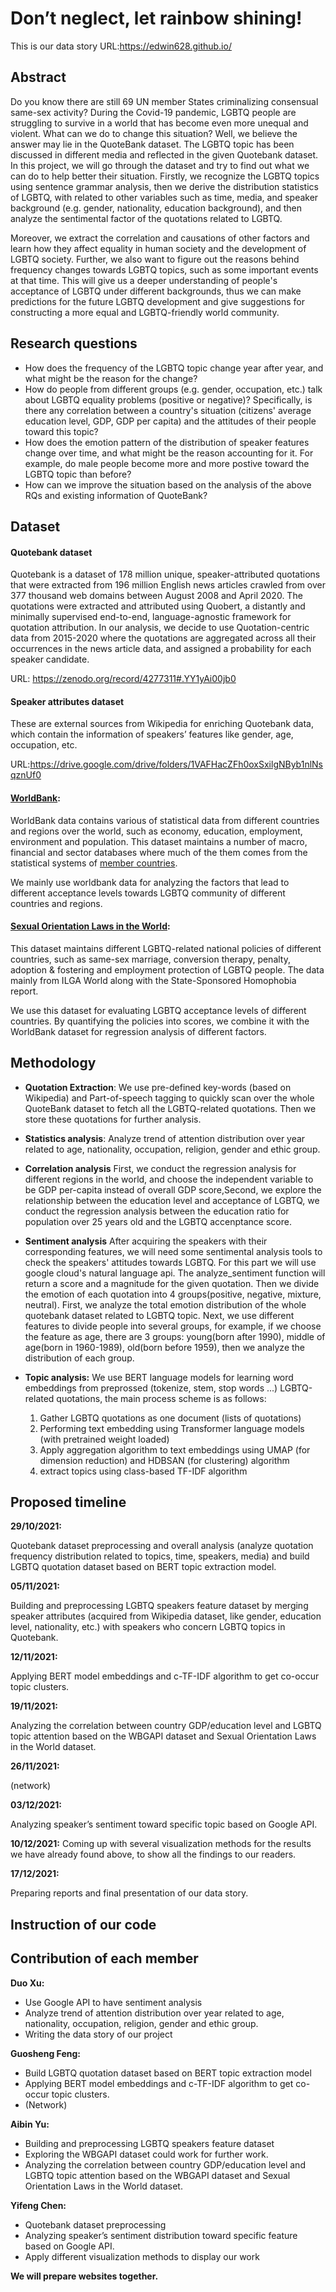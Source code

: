 # Don’t neglect, let rainbow shining!
This is our data story
URL:https://edwin628.github.io/
## Abstract

Do you know there are still 69 UN member States criminalizing consensual same-sex activity? During the Covid-19 pandemic, LGBTQ people are struggling to survive in a world that has become even more unequal and violent. What can we do to change this situation? Well, we believe the answer may lie in the QuoteBank dataset. The LGBTQ topic has been discussed in different media and reflected in the given Quotebank dataset. In this project, we will go through the dataset and try to find out what we can do to help better their situation. Firstly, we recognize the LGBTQ topics using sentence grammar analysis, then we derive the distribution statistics of LGBTQ, with related to other variables such as time, media, and speaker background (e.g. gender, nationality, education background), and then analyze the sentimental factor of the quotations related to LGBTQ. 

Moreover, we extract the correlation and causations of other factors and learn how they affect equality in human society and the development of LGBTQ society. Further, we also want to figure out the reasons behind frequency changes towards LGBTQ topics, such as some important events at that time. This will give us a deeper understanding of people's acceptance of LGBTQ under different backgrounds, thus we can make predictions for the future LGBTQ development and give suggestions for constructing a more equal and LGBTQ-friendly world community.

## Research questions

- How does the frequency of the LGBTQ topic change year after year, and what might be the reason for the change?
- How do people from different groups (e.g. gender, occupation, etc.) talk about LGBTQ equality problems (positive or negative)? Specifically, is there any correlation between a country's situation (citizens' average education level, GDP, GDP per capita) and the attitudes of their people toward this topic?
- How does the emotion pattern of the distribution of speaker features change over time, and what might be the reason accounting for it. For example, do male people become more and more postive toward the LGBTQ topic than before?
- How can we improve the situation based on the analysis of the above RQs and existing information of QuoteBank?

## Dataset

#### Quotebank dataset

Quotebank is a dataset of 178 million unique, speaker-attributed quotations that were extracted from 196 million English news articles crawled from over 377 thousand web domains between August 2008 and April 2020. The quotations were extracted and attributed using Quobert, a distantly and minimally supervised end-to-end, language-agnostic framework for quotation attribution. In our analysis, we decide to use Quotation-centric data from 2015-2020 where the quotations are aggregated across all their occurrences in the news article data, and assigned a probability for each speaker candidate. 

URL: https://zenodo.org/record/4277311#.YY1yAi00jb0 

#### Speaker attributes dataset

These are external sources from Wikipedia for enriching Quotebank data, which contain the information of speakers’ features like gender, age, occupation, etc.

URL:https://drive.google.com/drive/folders/1VAFHacZFh0oxSxilgNByb1nlNsqznUf0

#### [**WorldBank**](https://data.worldbank.org/):

  WorldBank data contains various of statistical data from different countries and regions over the world, such as economy, education, employment, environment and population. This dataset maintains a number of macro, financial and sector databases where much of the them comes from the statistical systems of [member countries](http://www.worldbank.org/en/about/leadership/members).

  We mainly use worldbank data for analyzing the factors that lead to different acceptance levels towards LGBTQ community of different countries and regions.

#### [**Sexual Orientation Laws in the World**](https://www.kaggle.com/mpwolke/cusersmarildownloadsomophobiacsv):

  This dataset maintains different LGBTQ-related national policies of different countries, such as same-sex marriage, conversion therapy, penalty, adoption & fostering and employment protection of LGBTQ people. The data mainly from ILGA World along with the State-Sponsored Homophobia report.

  We use this dataset for evaluating LGBTQ acceptance levels of different countries. By quantifying the policies into scores, we combine it with the WorldBank dataset for regression analysis of different factors.
## Methodology
- **Quotation Extraction**: We use pre-defined key-words (based on Wikipedia) and Part-of-speech tagging to quickly scan over the whole QuoteBank dataset to fetch all the LGBTQ-related quotations. Then we store these quotations for further analysis.

- **Statistics analysis**: Analyze trend of attention distribution over year related to age, nationality, occupation, religion, gender and ethic group.

- **Correlation analysis** First, we conduct the regression analysis for different regions in the world, and choose the independent variable to be GDP per-capita instead of overall GDP score,Second, we explore the relationship between the education level and acceptance of LGBTQ, we conduct the regression analysis between the education ratio for population over 25 years old and the LGBTQ accenptance score.

- **Sentiment analysis** After acquiring the speakers with their corresponding features, we will need some sentimental analysis tools to check the speakers' attitudes towards LGBTQ. For this part we will use google cloud's natural language api. The analyze_sentiment function will return a score and a magnitude for the given quotation. Then we divide the emotion of each quotation into 4 groups(positive, negative, mixture, neutral). First, we analyze the total emotion distribution of the whole quotebank dataset related to LGBTQ topic. Next, we use different features to divide people into several groups, for example, if we choose the feature as age, there are 3 groups: young(born after 1990), middle of age(born in 1960-1989), old(born before 1959), then we analyze the distribution of each group.

- **Topic analysis:** We use BERT language models for learning word embeddings from preprossed (tokenize, stem, stop words ...) LGBTQ-related quotations, the main process scheme is as follows:
  1. Gather LGBTQ quotations as one document (lists of quotations)
  2. Performing text embedding using Transformer language models (with pretrained weight loaded)
  3. Apply aggregation algorithm to text embeddings using UMAP (for dimension reduction) and HDBSAN (for clustering) algorithm
  4. extract topics using class-based TF-IDF algorithm

## Proposed timeline

**29/10/2021:** 

Quotebank dataset preprocessing and overall analysis (analyze quotation frequency distribution related to topics, time, speakers, media) and build LGBTQ quotation dataset based on BERT topic extraction model.

**05/11/2021:** 

Building and preprocessing LGBTQ speakers feature dataset by merging speaker attributes (acquired from Wikipedia dataset, like gender, education level, nationality, etc.) with speakers who concern LGBTQ topics in Quotebank.

**12/11/2021:** 

Applying BERT model embeddings and c-TF-IDF algorithm to get co-occur topic clusters.

**19/11/2021:** 

Analyzing the correlation between country GDP/education level and LGBTQ topic attention based on the WBGAPI dataset and Sexual Orientation Laws in the World dataset.

**26/11/2021:** 

(network)

**03/12/2021:** 

Analyzing speaker’s sentiment toward specific topic based on Google API.

**10/12/2021:**
Coming up with several visualization methods for the results we have already found above, to show all the findings to our readers.

**17/12/2021:** 

Preparing reports and final presentation of our data story.
## Instruction of our code

## Contribution of each member

**Duo Xu:** 

- Use Google API to have sentiment analysis 
- Analyze trend of attention distribution over year related to age, nationality, occupation, religion, gender and ethic group.
- Writing the data story of our project


**Guosheng Feng:** 

- Build LGBTQ quotation dataset based on BERT topic extraction model  
- Applying BERT model embeddings and c-TF-IDF algorithm to get co-occur topic clusters.
- (Network)

**Aibin Yu:** 

- Building and preprocessing LGBTQ speakers feature dataset 
- Exploring the WBGAPI dataset could work for further work. 
- Analyzing the correlation between country GDP/education level and LGBTQ topic attention based on the WBGAPI dataset and Sexual Orientation Laws in the World dataset.

**Yifeng Chen:** 

- Quotebank dataset preprocessing 
- Analyzing speaker’s sentiment distribution toward specific feature based on Google API.
- Apply different visualization methods to display our work

**We will prepare websites together.**

